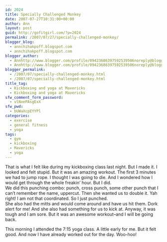```yaml
---
id: 2024
title: Specially Challenged Monkey
date: 2007-07-27T10:31:00+00:00
author: Ann
layout: post
guid: http://gofitgirl.com/?p=2024
permalink: /2007/07/27/specially-challenged-monkey/
blogger_blog:
  - annchihakpoff.blogspot.com
  - annchihakpoff.blogspot.com
blogger_author:
  - Annhttp://www.blogger.com/profile/09423686397592539506noreply@blogger.com
  - Annhttp://www.blogger.com/profile/09423686397592539506noreply@blogger.com
blogger_permalink:
  - /2007/07/specially-challenged-monkey.html
  - /2007/07/specially-challenged-monkey.html
title_tag:
  - Kickboxing and yoga at Mavericks
  - Kickboxing and yoga at Mavericks
sfw_comment_form_password:
  - vlNxePAsgExX
sfw_pwd:
  - bUWaXcpEYYPl
categories:
  - exercise
  - general fitness
  - yoga
tags:
  - gym
  - kickboxing
  - Mavericks
  - yoga
---
```

That is what I felt like during my kickboxing class last night. But I made it. I looked and felt stupid. But it was an amazing workout. The first 3 minutes we had to jump rope. I thought I was going to die. And I wondered how I would get through the whole freakin&#8217; hour. But I did.  
We did this punching combo: punch, cross punch, some other punch that I can&#8217;t remember the name, uppercut. Then she wanted us to double it. Yah right! I am not that coordinated. So I just punched.  
She also had the mitts and would come around and have us hit them. Dork alert for me! And she also had something for us to kick at. Anyway, it was tough and I am sore. But it was an awesome workout&#8211;and I will be going back.  
  
This morning I attended the 7:15 yoga class. A little early for me. But it felt good. And now I have already worked out for the day. Woo-hoo!